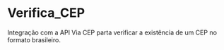 # Verifica_CEP
Integração com a API Via CEP parta verificar a existência de um CEP no formato brasileiro.

